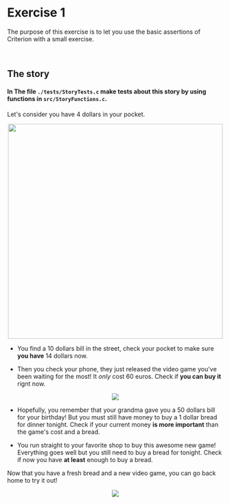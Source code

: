 # Exercise 1

The purpose of this exercise is to let you use the basic assertions of Criterion with a small exercise.

<br/>

## The story

#### In The file `./tests/StoryTests.c` make tests about this story by using functions in `src/StoryFunctions.c`.

Let's consider you have 4 dollars in your pocket.

<p align="center"> <img width=500 height=500 src="https://as1.ftcdn.net/v2/jpg/02/15/90/50/1000_F_215905007_7qYBTt8XOmiCKHesIchlqt9Mz6VLGmMD.jpg"/></p>

- You find a 10 dollars bill in the street, check your pocket to make sure **you have** 14 dollars now.

- Then you check your phone, they just released the video game you've been waiting for the most! It *only* cost 60 euros. Check if **you can buy it** rignt now. 

<p align="center"> <img src="https://media.istockphoto.com/id/1366983105/photo/portrait-of-funny-senior-blonde-woman-in-sun-glasses-and-pink-sweater-on-white-background.jpg?s=612x612&w=0&k=20&c=j9IzY2eBsQ0m6Z7H_C7Pe4Payi2L6OHRRSBRON6krTc="/></p>

- Hopefully, you remember that your grandma gave you a 50 dollars bill for your birthday! But you must still have money to buy a 1 dollar bread for dinner tonight. Check if your current money **is more important** than the game's cost and a bread.

- You run straight to your favorite shop to buy this awesome new game! Everything goes well but you still need to buy a bread for tonight. Check if now you have **at least** enough to buy a bread.

Now that you have a fresh bread and a new video game, you can go back home to try it out!

<p align="center"> <img src="https://global.unitednations.entermediadb.net/assets/mediadb/services/module/asset/downloads/preset/Libraries/Graphics+Library/27-05-2022-Videogames-climate-05.jpg/image770x420cropped.jpg"/></p>
